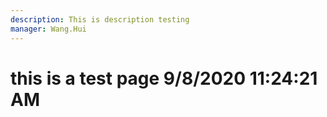 ```yaml
---
description: This is description testing
manager: Wang.Hui
---
```

# this is a test page 9/8/2020 11:24:21 AM
